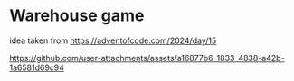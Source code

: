 # Warehouse game

idea taken from https://adventofcode.com/2024/day/15


https://github.com/user-attachments/assets/a16877b6-1833-4838-a42b-1a6581d69c94

